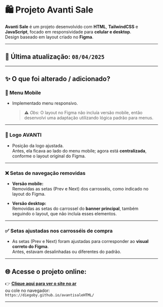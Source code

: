 
# 🛍️ Projeto Avanti Sale

**Avanti Sale** é um projeto desenvolvido com **HTML**, **TailwindCSS** e **JavaScript**, focado em responsividade para **celular e desktop**.  
Design baseado em layout criado no **Figma**.

---

## 📅 Última atualização: `08/04/2025`

---

## ✨ O que foi alterado / adicionado?

### 📱 Menu Mobile  
- Implementado menu responsivo.  
  > ⚠️ *Obs:* O layout no Figma não incluía versão mobile, então desenvolvi uma adaptação utilizando lógica padrão para menus.

---

### 🎯 Logo AVANTI  
- Posição da logo ajustada.  
  Antes, ela ficava ao lado do menu mobile; agora está **centralizada**, conforme o layout original do Figma.

---

### ❌ Setas de navegação removidas  
- **Versão mobile:**  
  Removidas as setas (Prev e Next) dos carrosséis, como indicado no layout do Figma.

- **Versão desktop:**  
  Removidas as setas do carrossel do **banner principal**, também seguindo o layout, que não incluía esses elementos.

---

### ✅ Setas ajustadas nos carrosséis de compra  
- As setas (Prev e Next) foram ajustadas para corresponder ao **visual correto do Figma**.  
  Antes, estavam desalinhadas ou diferentes do padrão.

---

## 🌐 Acesse o projeto online:

👉 [**Clique aqui para ver o site no ar**](https://diegoby.github.io/avantisaleHTML/)  
ou cole no navegador:  
`https://diegoby.github.io/avantisaleHTML/`

---
